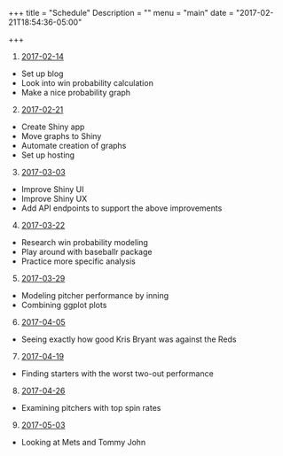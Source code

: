 +++
title = "Schedule"
Description = ""
menu = "main"
date = "2017-02-21T18:54:36-05:00"

+++

1. [2017-02-14][1]
  * Set up blog
  * Look into win probability calculation
  * Make a nice probability graph

2. [2017-02-21][2]
  * Create Shiny app
  * Move graphs to Shiny
  * Automate creation of graphs
  * Set up hosting

3. [2017-03-03][3]
  * Improve Shiny UI
  * Improve Shiny UX
  * Add API endpoints to support the above improvements

4. [2017-03-22][4]
  * Research win probability modeling
  * Play around with baseballr package
  * Practice more specific analysis

5. [2017-03-29][5]
  * Modeling pitcher performance by inning
  * Combining ggplot plots

6. [2017-04-05][6]
  * Seeing exactly how good Kris Bryant was against the Reds

7. [2017-04-19][7]
  * Finding starters with the worst two-out performance

8. [2017-04-26][8]
  * Examining pitchers with top spin rates

9. [2017-05-03][9]
  * Looking at Mets and Tommy John


[1]: https://baseball.benbailey.me/2017/02/descriptions-and-probabilities/
[2]: https://baseball.benbailey.me/2017/02/an-app/
[3]: https://baseball.benbailey.me/2017/03/events-and-dynamic-ui/
[4]: https://baseball.benbailey.me/2017/03/carl-edwards-jr-bad-day-great-year/
[5]: https://baseball.benbailey.me/2017/03/starters-through-innings/
[6]: https://baseball.benbailey.me/2017/04/kris-bryant-reds/
[7]: https://baseball.benbailey.me/2017/04/starters-cant-finish/
[8]: https://baseball.benbailey.me/2017/04/spin-room/
[9]: https://baseball.benbailey.me/2017/05/syndergaard-next-year/

